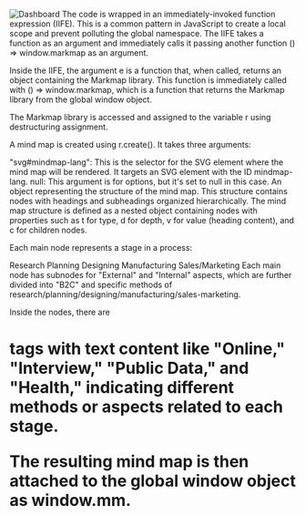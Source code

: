 ![Dashboard](https://github.com/sandeeppatil-903/CarDashBoard-JS/assets/77786274/51c63edf-d7f3-43b1-9c08-6c3623f0cf0d)
The code is wrapped in an immediately-invoked function expression (IIFE). This is a common pattern in JavaScript to create a local scope and prevent polluting the global namespace. The IIFE takes a function as an argument and immediately calls it passing another function () => window.markmap as an argument.

Inside the IIFE, the argument e is a function that, when called, returns an object containing the Markmap library. This function is immediately called with () => window.markmap, which is a function that returns the Markmap library from the global window object.

The Markmap library is accessed and assigned to the variable r using destructuring assignment.

A mind map is created using r.create(). It takes three arguments:

"svg#mindmap-lang": This is the selector for the SVG element where the mind map will be rendered. It targets an SVG element with the ID mindmap-lang.
null: This argument is for options, but it's set to null in this case.
An object representing the structure of the mind map. This structure contains nodes with headings and subheadings organized hierarchically.
The mind map structure is defined as a nested object containing nodes with properties such as t for type, d for depth, v for value (heading content), and c for children nodes.

Each main node represents a stage in a process:

Research
Planning
Designing
Manufacturing
Sales/Marketing
Each main node has subnodes for "External" and "Internal" aspects, which are further divided into "B2C" and specific methods of research/planning/designing/manufacturing/sales-marketing.

Inside the nodes, there are <h1> tags with text content like "Online," "Interview," "Public Data," and "Health," indicating different methods or aspects related to each stage.

The resulting mind map is then attached to the global window object as window.mm.


